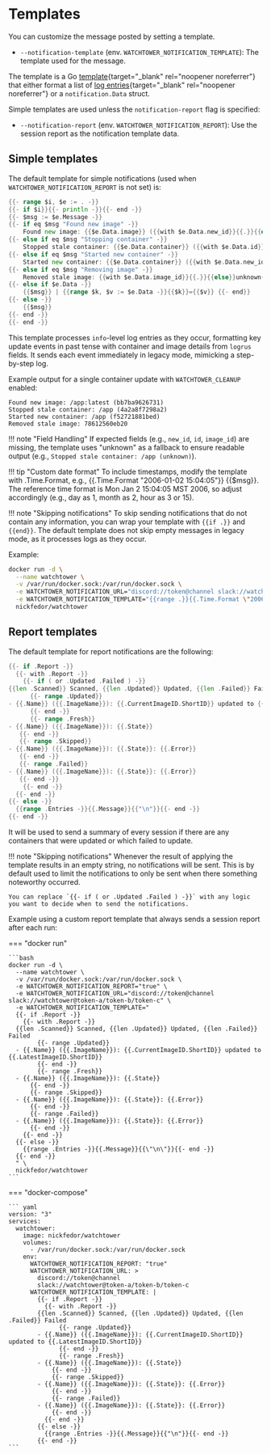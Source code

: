 # Templates

You can customize the message posted by setting a template.

- `--notification-template` (env. `WATCHTOWER_NOTIFICATION_TEMPLATE`): The template used for the message.

The template is a Go [template](https://golang.org/pkg/text/template/){target="_blank" rel="noopener noreferrer"} that either format a list
of [log entries](https://pkg.go.dev/github.com/sirupsen/logrus?tab=doc#Entry){target="_blank" rel="noopener noreferrer"} or a `notification.Data` struct.

Simple templates are used unless the `notification-report` flag is specified:

- `--notification-report` (env. `WATCHTOWER_NOTIFICATION_REPORT`): Use the session report as the notification template data.

## Simple templates

The default template for simple notifications (used when `WATCHTOWER_NOTIFICATION_REPORT` is not set) is:

```go
{{- range $i, $e := . -}}
{{- if $i}}{{- println -}}{{- end -}}
{{- $msg := $e.Message -}}
{{- if eq $msg "Found new image" -}}
    Found new image: {{$e.Data.image}} ({{with $e.Data.new_id}}{{.}}{{else}}unknown{{end}})
{{- else if eq $msg "Stopping container" -}}
    Stopped stale container: {{$e.Data.container}} ({{with $e.Data.id}}{{.}}{{else}}unknown{{end}})
{{- else if eq $msg "Started new container" -}}
    Started new container: {{$e.Data.container}} ({{with $e.Data.new_id}}{{.}}{{else}}unknown{{end}})
{{- else if eq $msg "Removing image" -}}
    Removed stale image: {{with $e.Data.image_id}}{{.}}{{else}}unknown{{end}}
{{- else if $e.Data -}}
    {{$msg}} | {{range $k, $v := $e.Data -}}{{$k}}={{$v}} {{- end}}
{{- else -}}
    {{$msg}}
{{- end -}}
{{- end -}}
```

This template processes `info`-level log entries as they occur, formatting key update events in past tense with container and image details from `logrus` fields. It sends each event immediately in legacy mode, mimicking a step-by-step log.

Example output for a single container update with `WATCHTOWER_CLEANUP` enabled:

```text
Found new image: /app:latest (bb7ba9626731)
Stopped stale container: /app (4a2a8f7298a2)
Started new container: /app (f52721881bed)
Removed stale image: 78612560eb20
```

!!! note "Field Handling"
    If expected fields (e.g., `new_id`, `id`, `image_id`) are missing, the template uses "unknown" as a fallback to ensure readable output (e.g., `Stopped stale container: /app (unknown)`).

!!! tip "Custom date format"
    To include timestamps, modify the template with .Time.Format, e.g., {{.Time.Format "2006-01-02 15:04:05"}} {{$msg}}. The reference time format is Mon Jan 2 15:04:05 MST 2006, so adjust accordingly (e.g., day as 1, month as 2, hour as 3 or 15).

!!! note "Skipping notifications"
    To skip sending notifications that do not contain any information, you can wrap your template with `{{if .}}` and `{{end}}`. The default template does not skip empty messages in legacy mode, as it processes logs as they occur.

Example:

```bash
docker run -d \
  --name watchtower \
  -v /var/run/docker.sock:/var/run/docker.sock \
  -e WATCHTOWER_NOTIFICATION_URL="discord://token@channel slack://watchtower@token-a/token-b/token-c" \
  -e WATCHTOWER_NOTIFICATION_TEMPLATE="{{range .}}{{.Time.Format \"2006-01-02 15:04:05\"}} ({{.Level}}): {{.Message}}{{println}}{{end}}" \
  nickfedor/watchtower
```

## Report templates

The default template for report notifications are the following:

```go
{{- if .Report -}}
  {{- with .Report -}}
    {{- if ( or .Updated .Failed ) -}}
{{len .Scanned}} Scanned, {{len .Updated}} Updated, {{len .Failed}} Failed
      {{- range .Updated}}
- {{.Name}} ({{.ImageName}}): {{.CurrentImageID.ShortID}} updated to {{.LatestImageID.ShortID}}
      {{- end -}}
      {{- range .Fresh}}
- {{.Name}} ({{.ImageName}}): {{.State}}
   {{- end -}}
   {{- range .Skipped}}
- {{.Name}} ({{.ImageName}}): {{.State}}: {{.Error}}
   {{- end -}}
   {{- range .Failed}}
- {{.Name}} ({{.ImageName}}): {{.State}}: {{.Error}}
   {{- end -}}
    {{- end -}}
  {{- end -}}
{{- else -}}
  {{range .Entries -}}{{.Message}}{{"\n"}}{{- end -}}
{{- end -}}
```

It will be used to send a summary of every session if there are any containers that were updated or which failed to update.
<!-- markdownlint-disable -->
!!! note "Skipping notifications"
    Whenever the result of applying the template results in an empty string, no notifications will
    be sent. This is by default used to limit the notifications to only be sent when there something noteworthy occurred.

    You can replace `{{- if ( or .Updated .Failed ) -}}` with any logic you want to decide when to send the notifications.
<!-- markdownlint-restore -->
Example using a custom report template that always sends a session report after each run:
<!-- markdownlint-disable -->
=== "docker run"

    ```bash
    docker run -d \
      --name watchtower \
      -v /var/run/docker.sock:/var/run/docker.sock \
      -e WATCHTOWER_NOTIFICATION_REPORT="true" \
      -e WATCHTOWER_NOTIFICATION_URL="discord://token@channel slack://watchtower@token-a/token-b/token-c" \
      -e WATCHTOWER_NOTIFICATION_TEMPLATE="
      {{- if .Report -}}
        {{- with .Report -}}
      {{len .Scanned}} Scanned, {{len .Updated}} Updated, {{len .Failed}} Failed
            {{- range .Updated}}
      - {{.Name}} ({{.ImageName}}): {{.CurrentImageID.ShortID}} updated to {{.LatestImageID.ShortID}}
            {{- end -}}
            {{- range .Fresh}}
      - {{.Name}} ({{.ImageName}}): {{.State}}
          {{- end -}}
          {{- range .Skipped}}
      - {{.Name}} ({{.ImageName}}): {{.State}}: {{.Error}}
          {{- end -}}
          {{- range .Failed}}
      - {{.Name}} ({{.ImageName}}): {{.State}}: {{.Error}}
          {{- end -}}
        {{- end -}}
      {{- else -}}
        {{range .Entries -}}{{.Message}}{{\"\n\"}}{{- end -}}
      {{- end -}}
      " \
      nickfedor/watchtower
    ```

=== "docker-compose"

    ``` yaml
    version: "3"
    services:
      watchtower:
        image: nickfedor/watchtower
        volumes:
          - /var/run/docker.sock:/var/run/docker.sock
        env:
          WATCHTOWER_NOTIFICATION_REPORT: "true"
          WATCHTOWER_NOTIFICATION_URL: >
            discord://token@channel
            slack://watchtower@token-a/token-b/token-c
          WATCHTOWER_NOTIFICATION_TEMPLATE: |
            {{- if .Report -}}
              {{- with .Report -}}
            {{len .Scanned}} Scanned, {{len .Updated}} Updated, {{len .Failed}} Failed
                  {{- range .Updated}}
            - {{.Name}} ({{.ImageName}}): {{.CurrentImageID.ShortID}} updated to {{.LatestImageID.ShortID}}
                  {{- end -}}
                  {{- range .Fresh}}
            - {{.Name}} ({{.ImageName}}): {{.State}}
                {{- end -}}
                {{- range .Skipped}}
            - {{.Name}} ({{.ImageName}}): {{.State}}: {{.Error}}
                {{- end -}}
                {{- range .Failed}}
            - {{.Name}} ({{.ImageName}}): {{.State}}: {{.Error}}
                {{- end -}}
              {{- end -}}
            {{- else -}}
              {{range .Entries -}}{{.Message}}{{"\n"}}{{- end -}}
            {{- end -}}
    ```
<!-- markdownlint-restore -->
